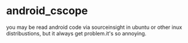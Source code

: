 android_cscope
==============

you may be read android code via sourceinsight in ubuntu or other inux distribustions, but it always get problem.it's so annoying.